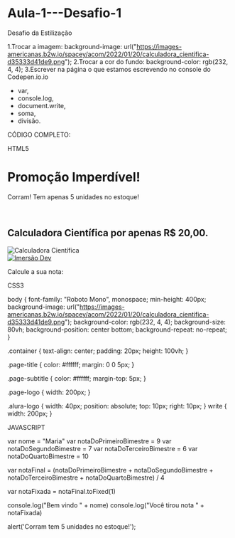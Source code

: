 # Aula-1---Desafio-1
Desafio da Estilização

1.Trocar a imagem: background-image: url("https://images-americanas.b2w.io/spacey/acom/2022/01/20/calculadora_cientifica-d35333d41de9.png"); 
2.Trocar a cor do fundo: background-color: rgb(232, 4, 4);
3.Escrever na página o que estamos escrevendo no console do Codepen.io.io

- var, 
- console.log, 
- document.write,
- soma, 
- divisão.

CÓDIGO COMPLETO:

HTML5

<html>
  <head>
    <title> Imersão Dev Alura - Aula 01</title>
  </head>
  <body>
    <div class="container">
      <h1 class="page-title">
      Promoção Imperdível!</h1>
      <p class="page-subtitle">
      Corram! Tem apenas 5 unidades no estoque!
      </p>
      <br>
      <h2 class="page-subtitle"><b>
      Calculadora Científica por apenas R$ 20,00.</b>
      </h2>
      <img src="https://www.alura.com.br/assets/img/imersoes/dev-2021/logo-imersao-conversor-de-moedas.svg" class="page-logo" alt="Calculadora Científica">
    </div>
    <a href="https://alura.com.br/" target="_blank">
    <img src="https://www.alura.com.br/assets/img/home/alura-logo.svg" alt="Imersão Dev" class="alura-logo">
    </a>
   <p class="page-subtitle">
      Calcule a sua nota:
   </p>
 <script>
 document.write("<h4> Notas Bimestrais: ");
 document.write(" 9 + 7 + 6 + 10 = ");
 document.write(9+7+6+10);
 document.write("<h4> Média: ");
 document.write((9+7+6+10)/4);
</script>
  </body>
</html>


CSS3

body {
  font-family: "Roboto Mono", monospace;
  min-height: 400px;
  background-image: url("https://images-americanas.b2w.io/spacey/acom/2022/01/20/calculadora_cientifica-d35333d41de9.png");
  background-color: rgb(232, 4, 4);
  background-size: 80vh;
  background-position: center bottom;
  background-repeat: no-repeat;
}

.container {
  text-align: center;
  padding: 20px;
  height: 100vh;
}

.page-title {
  color: #ffffff;
  margin: 0 0 5px;
}

.page-subtitle {
  color: #ffffff;
  margin-top: 5px;
}

.page-logo {
  width: 200px;
}

.alura-logo {
  width: 40px;
  position: absolute;
  top: 10px;
  right: 10px;
}
write {
  width: 200px;
}


JAVASCRIPT

var nome = "Maria"
var notaDoPrimeiroBimestre = 9
var notaDoSegundoBimestre = 7
var notaDoTerceiroBimestre = 6
var notaDoQuartoBimestre = 10

var notaFinal = (notaDoPrimeiroBimestre + notaDoSegundoBimestre + notaDoTerceiroBimestre + notaDoQuartoBimestre) / 4

var notaFixada = notaFinal.toFixed(1)

console.log("Bem vindo " + nome)
console.log("Você tirou nota " + notaFixada)

alert('Corram tem 5 unidades no estoque!');
